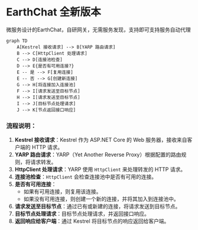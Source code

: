 # EarthChat 全新版本

微服务设计的EarthChat，自研网关，无需服务发现，支持即可支持服务自动代理



```mermaid
graph TD
    A[Kestrel 接收请求] --> B[YARP 路由请求]
    B --> C[HttpClient 处理请求]
    C --> D[连接池检查]
    D --> E{是否有可用连接?}
    E -- 是 --> F[复用连接]
    E -- 否 --> G[创建新连接]
    G --> H[将连接加入连接池]
    F --> I[请求发送至目标节点]
    H --> I[请求发送至目标节点]
    I --> J[目标节点处理请求]
    J --> K[节点返回接口响应]
```

### 流程说明：

1. **Kestrel 接收请求**：Kestrel 作为 ASP.NET Core 的 Web 服务器，接收来自客户端的 HTTP 请求。
2. **YARP 路由请求**：YARP（Yet Another Reverse Proxy）根据配置的路由规则，将请求转发。
3. **HttpClient 处理请求**：YARP 使用 `HttpClient` 来处理转发的 HTTP 请求。
4. **连接池检查**：`HttpClient` 会检查连接池中是否有可用的连接。
5. **是否有可用连接**：
   - 如果有可用连接，则复用该连接。
   - 如果没有可用连接，则创建一个新的连接，并将其加入到连接池中。
6. **请求发送至目标节点**：通过已有或新建的连接，将请求发送到目标节点。
7. **目标节点处理请求**：目标节点处理请求，并返回接口响应。
8. **返回响应给客户端**：通过 Kestrel 将目标节点的响应返回给客户端。
